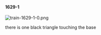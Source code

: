 #### 1629-1
![train-1629-1-0.png](https://github.com/lil-lab/nlvr/raw/master/nlvr/train/images/8/train-1629-1-0.png "train-1629-1-0.png")

there is one black triangle touching the base